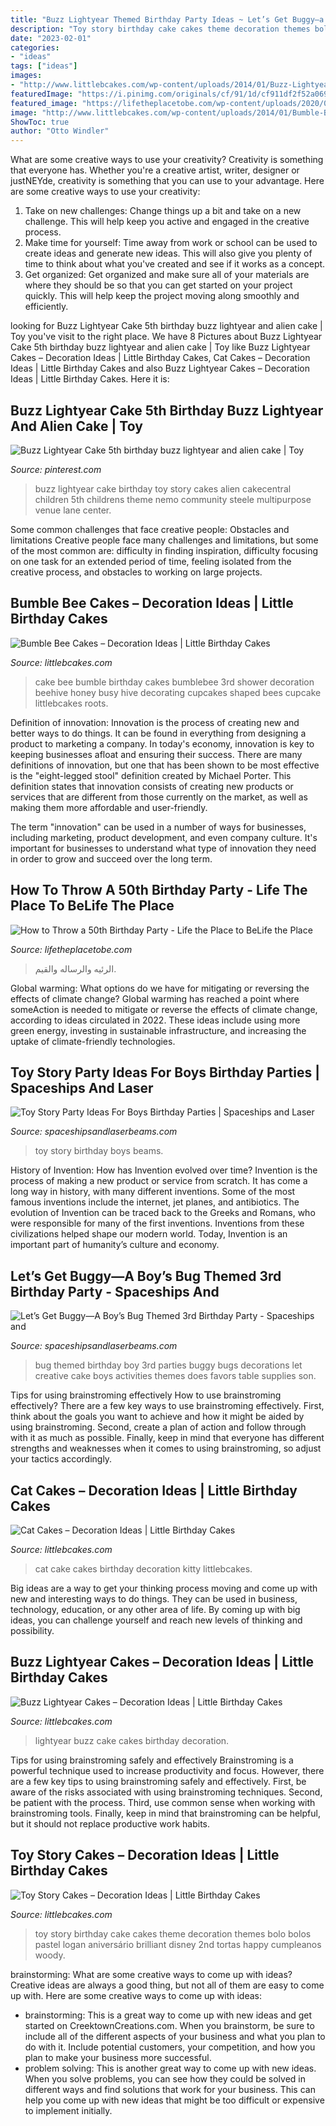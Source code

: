 ```yaml
---
title: "Buzz Lightyear Themed Birthday Party Ideas ~ Let’s Get Buggy—a Boy’s Bug Themed 3rd Birthday Party"
description: "Toy story birthday cake cakes theme decoration themes bolo bolos pastel logan aniversário brilliant disney 2nd tortas happy cumpleanos woody"
date: "2023-02-01"
categories:
- "ideas"
tags: ["ideas"]
images:
- "http://www.littlebcakes.com/wp-content/uploads/2014/01/Buzz-Lightyear-Cake-Ideas.jpg"
featuredImage: "https://i.pinimg.com/originals/cf/91/1d/cf911df2f52a069a3c51201624c9357b.jpg"
featured_image: "https://lifetheplacetobe.com/wp-content/uploads/2020/01/birthday-party-venue-in-Westchester.jpg"
image: "http://www.littlebcakes.com/wp-content/uploads/2014/01/Bumble-Bee-Birthday-Cake-1024x685.jpg"
ShowToc: true
author: "Otto Windler"
---
```



What are some creative ways to use your creativity?
Creativity is something that everyone has. Whether you're a creative artist, writer, designer or justNEYde, creativity is something that you can use to your advantage. Here are some creative ways to use your creativity: 
1. Take on new challenges: Change things up a bit and take on a new challenge. This will help keep you active and engaged in the creative process. 
2. Make time for yourself: Time away from work or school can be used to create ideas and generate new ideas. This will also give you plenty of time to think about what you've created and see if it works as a concept. 
3. Get organized: Get organized and make sure all of your materials are where they should be so that you can get started on your project quickly. This will help keep the project moving along smoothly and efficiently. 

	

		
looking for Buzz Lightyear Cake 5th birthday buzz lightyear and alien cake | Toy you've visit to the right place. We have 8 Pictures about Buzz Lightyear Cake 5th birthday buzz lightyear and alien cake | Toy like Buzz Lightyear Cakes – Decoration Ideas | Little Birthday Cakes, Cat Cakes – Decoration Ideas | Little Birthday Cakes and also Buzz Lightyear Cakes – Decoration Ideas | Little Birthday Cakes. Here it is:
		
    
## Buzz Lightyear Cake 5th Birthday Buzz Lightyear And Alien Cake | Toy

<img loading=lazy src="https://i.pinimg.com/originals/cf/91/1d/cf911df2f52a069a3c51201624c9357b.jpg" onerror="this.onerror=null;this.src='https://tse3.mm.bing.net/th?id=OIP.D0dIaNhe8-Y6CauIUd3-HQHaJ4&amp;pid=15.1';" alt="Buzz Lightyear Cake 5th birthday buzz lightyear and alien cake | Toy">

_Source: pinterest.com_

>buzz lightyear cake birthday toy story cakes alien cakecentral children 5th childrens theme nemo community steele multipurpose venue lane center. 

	

Some common challenges that face creative people: Obstacles and limitations
Creative people face many challenges and limitations, but some of the most common are: difficulty in finding inspiration, difficulty focusing on one task for an extended period of time, feeling isolated from the creative process, and obstacles to working on large projects.

    
## Bumble Bee Cakes – Decoration Ideas | Little Birthday Cakes

<img loading=lazy src="http://www.littlebcakes.com/wp-content/uploads/2014/01/Bumble-Bee-Birthday-Cake-1024x685.jpg" onerror="this.onerror=null;this.src='https://tse3.mm.bing.net/th?id=OIP.RChCht5My0f36mLnJK3BDAHaE9&amp;pid=15.1';" alt="Bumble Bee Cakes – Decoration Ideas | Little Birthday Cakes">

_Source: littlebcakes.com_

>cake bee bumble birthday cakes bumblebee 3rd shower decoration beehive honey busy hive decorating cupcakes shaped bees cupcake littlebcakes roots. 

	

Definition of innovation:
Innovation is the process of creating new and better ways to do things. It can be found in everything from designing a product to marketing a company. In today's economy, innovation is key to keeping businesses afloat and ensuring their success.
There are many definitions of innovation, but one that has been shown to be most effective is the "eight-legged stool" definition created by Michael Porter. This definition states that innovation consists of creating new products or services that are different from those currently on the market, as well as making them more affordable and user-friendly.

The term "innovation" can be used in a number of ways for businesses, including marketing, product development, and even company culture. It's important for businesses to understand what type of innovation they need in order to grow and succeed over the long term.

    
## How To Throw A 50th Birthday Party - Life The Place To BeLife The Place

<img loading=lazy src="https://lifetheplacetobe.com/wp-content/uploads/2020/01/birthday-party-venue-in-Westchester.jpg" onerror="this.onerror=null;this.src='https://tse3.mm.bing.net/th?id=OIP.QT4OWz01_myEZiqfaaQHMgHaEW&amp;pid=15.1';" alt="How to Throw a 50th Birthday Party - Life the Place to BeLife the Place">

_Source: lifetheplacetobe.com_

>الرئيه والرساله والقيم. 

	

Global warming: What options do we have for mitigating or reversing the effects of climate change?
Global warming has reached a point where someAction is needed to mitigate or reverse the effects of climate change, according to ideas circulated in 2022. These ideas include using more green energy, investing in sustainable infrastructure, and increasing the uptake of climate-friendly technologies.

    
## Toy Story Party Ideas For Boys Birthday Parties | Spaceships And Laser

<img loading=lazy src="http://spaceshipsandlaserbeams.com/wp-content/uploads/2015/09/boys-toy-story-birthday-party-ideas.jpg" onerror="this.onerror=null;this.src='https://tse2.mm.bing.net/th?id=OIP.5x4jZRfM0DK29EjHxUZ3zgHaLH&amp;pid=15.1';" alt="Toy Story Party Ideas For Boys Birthday Parties | Spaceships and Laser">

_Source: spaceshipsandlaserbeams.com_

>toy story birthday boys beams. 

	

History of Invention: How has Invention evolved over time?
Invention is the process of making a new product or service from scratch. It has come a long way in history, with many different inventions. Some of the most famous inventions include the internet, jet planes, and antibiotics. The evolution of Invention can be traced back to the Greeks and Romans, who were responsible for many of the first inventions. Inventions from these civilizations helped shape our modern world. Today, Invention is an important part of humanity’s culture and economy.

    
## Let’s Get Buggy—A Boy’s Bug Themed 3rd Birthday Party - Spaceships And

<img loading=lazy src="http://spaceshipsandlaserbeams.com/wp-content/uploads/2015/11/bug-themed-birthday-party-ideas.jpg" onerror="this.onerror=null;this.src='https://tse2.mm.bing.net/th?id=OIP.5TrtQBMZZbkynswN7IR0HwHaLH&amp;pid=15.1';" alt="Let’s Get Buggy—A Boy’s Bug Themed 3rd Birthday Party - Spaceships and">

_Source: spaceshipsandlaserbeams.com_

>bug themed birthday boy 3rd parties buggy bugs decorations let creative cake boys activities themes does favors table supplies son. 

	

Tips for using brainstroming effectively
How to use brainstroming effectively?
There are a few key ways to use brainstroming effectively. First, think about the goals you want to achieve and how it might be aided by using brainstroming. Second, create a plan of action and follow through with it as much as possible. Finally, keep in mind that everyone has different strengths and weaknesses when it comes to using brainstroming, so adjust your tactics accordingly.

    
## Cat Cakes – Decoration Ideas | Little Birthday Cakes

<img loading=lazy src="http://www.littlebcakes.com/wp-content/uploads/2014/01/Cat-Cake-Pictures.jpg" onerror="this.onerror=null;this.src='https://tse2.mm.bing.net/th?id=OIP.iQQD8-Sf6GA6OSht9V0MuQHaHf&amp;pid=15.1';" alt="Cat Cakes – Decoration Ideas | Little Birthday Cakes">

_Source: littlebcakes.com_

>cat cake cakes birthday decoration kitty littlebcakes. 

	

Big ideas are a way to get your thinking process moving and come up with new and interesting ways to do things. They can be used in business, technology, education, or any other area of life. By coming up with big ideas, you can challenge yourself and reach new levels of thinking and possibility.

    
## Buzz Lightyear Cakes – Decoration Ideas | Little Birthday Cakes

<img loading=lazy src="http://www.littlebcakes.com/wp-content/uploads/2014/01/Buzz-Lightyear-Cake-Ideas.jpg" onerror="this.onerror=null;this.src='https://tse3.mm.bing.net/th?id=OIP.Jm5dch7W1HmGqyCcjx8UuwHaFj&amp;pid=15.1';" alt="Buzz Lightyear Cakes – Decoration Ideas | Little Birthday Cakes">

_Source: littlebcakes.com_

>lightyear buzz cake cakes birthday decoration. 

	

Tips for using brainstroming safely and effectively
Brainstroming is a powerful technique used to increase productivity and focus. However, there are a few key tips to using brainstroming safely and effectively. First, be aware of the risks associated with using brainstroming techniques. Second, be patient with the process. Third, use common sense when working with brainstroming tools. Finally, keep in mind that brainstroming can be helpful, but it should not replace productive work habits.

    
## Toy Story Cakes – Decoration Ideas | Little Birthday Cakes

<img loading=lazy src="http://www.littlebcakes.com/wp-content/uploads/2014/02/Toy-Story-Birthday-Cake-Ideas.jpg" onerror="this.onerror=null;this.src='https://tse3.mm.bing.net/th?id=OIP.5Vy5EaIRFjrYqnWgliz7lQHaLJ&amp;pid=15.1';" alt="Toy Story Cakes – Decoration Ideas | Little Birthday Cakes">

_Source: littlebcakes.com_

>toy story birthday cake cakes theme decoration themes bolo bolos pastel logan aniversário brilliant disney 2nd tortas happy cumpleanos woody. 

	

brainstorming: What are some creative ways to come up with ideas?
Creative ideas are always a good thing, but not all of them are easy to come up with. Here are some creative ways to come up with ideas: 
- brainstorming: This is a great way to come up with new ideas and get started on CreektownCreations.com. When you brainstorm, be sure to include all of the different aspects of your business and what you plan to do with it. Include potential customers, your competition, and how you plan to make your business more successful.
- problem solving: This is another great way to come up with new ideas. When you solve problems, you can see how they could be solved in different ways and find solutions that work for your business. This can help you come up with new ideas that might be too difficult or expensive to implement initially.

